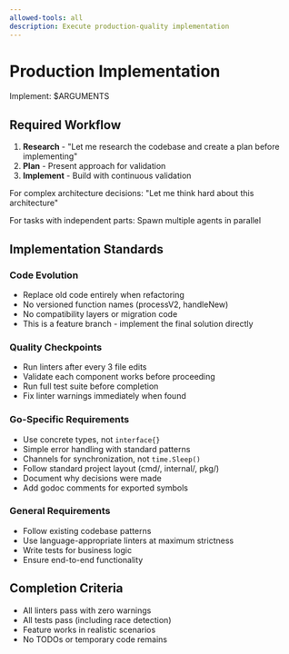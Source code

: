 ```yaml
---
allowed-tools: all
description: Execute production-quality implementation
---
```


# Production Implementation

Implement: $ARGUMENTS

## Required Workflow

1. **Research** - "Let me research the codebase and create a plan before implementing"
2. **Plan** - Present approach for validation
3. **Implement** - Build with continuous validation

For complex architecture decisions: "Let me think hard about this architecture"

For tasks with independent parts: Spawn multiple agents in parallel

## Implementation Standards

### Code Evolution
- Replace old code entirely when refactoring
- No versioned function names (processV2, handleNew)
- No compatibility layers or migration code
- This is a feature branch - implement the final solution directly

### Quality Checkpoints
- Run linters after every 3 file edits
- Validate each component works before proceeding
- Run full test suite before completion
- Fix linter warnings immediately when found

### Go-Specific Requirements
- Use concrete types, not `interface{}`
- Simple error handling with standard patterns
- Channels for synchronization, not `time.Sleep()`
- Follow standard project layout (cmd/, internal/, pkg/)
- Document why decisions were made
- Add godoc comments for exported symbols

### General Requirements
- Follow existing codebase patterns
- Use language-appropriate linters at maximum strictness
- Write tests for business logic
- Ensure end-to-end functionality

## Completion Criteria

- All linters pass with zero warnings
- All tests pass (including race detection)
- Feature works in realistic scenarios
- No TODOs or temporary code remains